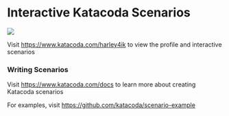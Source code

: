# Interactive Katacoda Scenarios

[![](http://shields.katacoda.com/katacoda/harley4ik/count.svg)](https://www.katacoda.com/harley4ik "Get your profile on Katacoda.com")

Visit https://www.katacoda.com/harley4ik to view the profile and interactive scenarios

### Writing Scenarios
Visit https://www.katacoda.com/docs to learn more about creating Katacoda scenarios

For examples, visit https://github.com/katacoda/scenario-example
